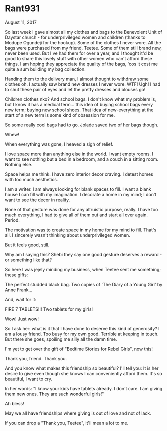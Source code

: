 # Rant931


August 11, 2017

So last week I gave almost all my clothes and bags to the Benevolent Unit of Daystar church - for underprivileged women and children (thanks to Modupe Ogundeji for the hookup). Some of the clothes I never wore. All the bags were purchased from my friend, Teetee. Some of them still brand new, never been used. But I've had them for over a year, and I thought it'd be good to share this lovely stuff with other women who can't afford these things. I am hoping they appreciate the quality of the bags, 'cos it cost me quite a sum building my bag collection. 

Handing them to the delivery man, I almost thought to withdraw some clothes oh. I actually saw brand new dresses I never wore. WTF! Ugh! I had to shut these pair of eyes and let the pretty dresses and blouses go!

Children clothes nko? And school bags. I don't know what my problem is, but I know it has a medical term... this idea of buying school bags every new term; buying new school shoes. That idea of new-everything at the start of a new term is some kind of obsession for me.

So some really cool bags had to go. Jolade saved two of her bags though.

Whew!

When everything was gone, I heaved a sigh of relief. 

I love space more than anything else in the world. I want empty rooms. I want to see nothing but a bed in a bedroom, and a couch in a sitting room. Nothing else.

Space helps me think. I have zero interior decor craving. I detest homes with too much aesthetics. 

I am a writer. I am always looking for blank spaces to fill. I want a blank house I can fill with my imagination. I decorate a home in my mind; I don't want to see the decor in reality.

None of that gesture was done for any altruistic purpose, really. I have too much everything, I had to give all of them out and start all over again. Period. 

The motivation was to create space in my home for my mind to fill. That's all. I sincerely wasn't thinking about underprivileged women.

But it feels good, still.

Why am I saying this? Shebi they say one good gesture deserves a reward - or something like that?

So here I was jejely minding my business, when Teetee sent me something; these gifts:

The perfect studded black bag.
Two copies of 'The Diary of a Young Girl' by Anne Frank...

And, wait for it:

FIRE 7 TABLETS!!! Two tablets for my girls!

Wow! Just wow!

So I ask her: what is it that I have done to deserve this kind of generosity? I am a lousy friend. Too busy for my own good. Terrible at keeping in touch. But there she goes, spoiling me silly all the damn time.

I'm yet to get over the gift of "Bedtime Stories for Rebel Girls", now this!

Thank you, friend. Thank you. 

And you know what makes this friendship so beautiful? I'll tell you: It is her desire to give even though she knows I can conveniently afford them. It's so beautiful, I want to cry. 

In her words: "I know your kids have tablets already. I don't care. I am giving them new ones. They are such wonderful girls!"

Ah bless!

May we all have friendships where giving is out of love and not of lack.

If you can drop a "Thank you, Teetee", it'll mean a lot to me.
